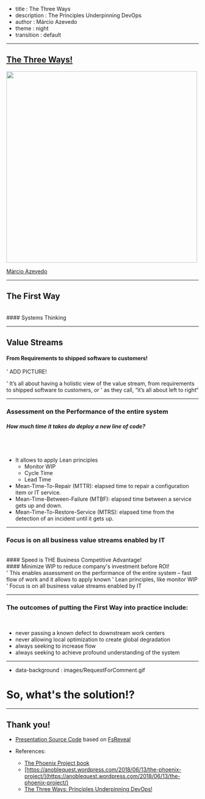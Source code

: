 - title : The Three Ways
- description : The Principles Underpinning DevOps
- author : Márcio Azevedo
- theme : night
- transition : default

***

## [The Three Ways!](https://itrevolution.com/the-three-ways-principles-underpinning-devops/)

<img src="https://itrevolution.com/wp-content/uploads/2017/01/TPP_3rd_3D_layered_010318-1024x1024.jpg" style="background: transparent; border-style: none;" width=500 />

[Márcio Azevedo](https://github.com/marcio-azevedo)

<!--<br />
![The Phoenix Project](https://itrevolution.com/wp-content/uploads/2017/01/TPP_3rd_3D_layered_010318-1024x1024.jpg)
-->

***

## The First Way
<br />
#### Systems Thinking

---

## Value Streams
#### From Requirements to shipped software to customers!

' ADD PICTURE!

' It’s all about having a holistic view of the value stream, from requirements to shipped software to customers, or ' as they call, “it’s all about left to right“

---

### Assessment on the Performance of the entire system
##### How much time it takes do deploy a new line of code?
<br />
<br />

- It allows to apply Lean principles
    - Monitor WIP
    - Cycle Time
    - Lead Time
- Mean-Time-To-Repair (MTTR): elapsed time to repair a configuration item or IT service.
- Mean-Time-Between-Failure (MTBF): elapsed time between a service gets up and down.
- Mean-Time-To-Restore-Service (MTRS): elapsed time from the detection of an incident until it gets up.

---

### Focus is on all business value streams enabled by IT
<br />
#### Speed is THE Business Competitive Advantage!
<br />
#### Minimize WIP to reduce company's investment before ROI!
<br />
' This enables assessment on the performance of the entire system – fast flow of work and it allows to apply known ' Lean principles, like monitor WIP
' Focus is on all business value streams enabled by IT

---

### The outcomes of putting the First Way into practice include:
<br />

- never passing a known defect to downstream work centers
- never allowing local optimization to create global degradation
- always seeking to increase flow
- always seeking to achieve profound understanding of the system

***

- data-background : images/RequestForComment.gif

# So, what's the solution!?

<!-- ![funny pic](images/RequestForComment.gif) -->

***

## Thank you!

* [Presentation Source Code](https://github.com/marcio-azevedo/the-three-ways-presentation/) based on [FsReveal](https://github.com/fsprojects/FsReveal)

* References:
    * [The Phoenix Project book](https://itrevolution.com/book/the-phoenix-project/)
    * [https://anoblequest.wordpress.com/2018/06/13/the-phoenix-project/](https://anoblequest.wordpress.com/2018/06/13/the-phoenix-project/)
    * [The Three Ways: Principles Underpinning DevOps!](https://itrevolution.com/the-three-ways-principles-underpinning-devops/)
